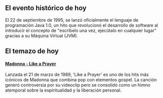 ## El evento histórico de hoy
El 22 de septiembre de 1995, se lanzó oficialmente el lenguaje de programación Java 1.0, un hito que revolucionó el desarrollo de software al introducir el concepto de "escríbelo una vez, ejecútalo en cualquier lugar" gracias a su Máquina Virtual (JVM).

## El temazo de hoy
#### [Madonna - Like a Prayer](https://www.youtube.com/watch?v=79fzeNUqQbQ)
Lanzada el 21 de marzo de 1989, 'Like a Prayer' es uno de los hits más icónicos de Madonna que combina pop con elementos gospel. La canción generó controversia por su videoclip pero se consolidó como un himno atemporal sobre la espiritualidad y la liberación personal.

